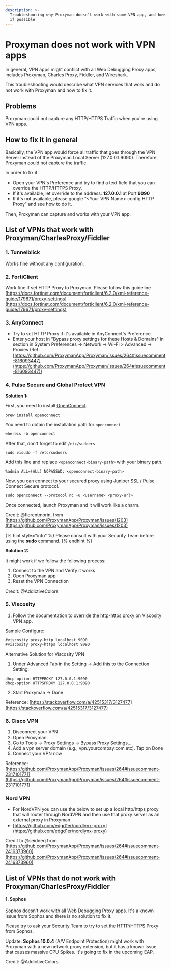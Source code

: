 ```yaml
---
description: >-
  Troubleshooting why Proxyman doesn't work with some VPN app, and how to fix it
  if possible
---
```


# Proxyman does not work with VPN apps

In general, VPN apps might conflict with all Web Debugging Proxy apps, includes Proxyman, Charles Proxy, Fiddler, and Wireshark.

This troubleshooting would describe what VPN services that work and do not work with Proxyman and how to fix it.

## Problems

Proxyman could not capture any HTTP/HTTPS Traffic when you're using  VPN apps.

## How to fix it in general

Basically, the VPN app would force all traffic that goes through the VPN Server instead of the Proxyman Local Server (127.0.0.1:9090). Therefore, Proxyman could not capture the traffic.

In order to fix it

* Open your VPN's Preference and try to find a text field that you can override the HTTP/HTTPS Proxy.
* If it's available, let override to the address: **127.0.0.1** at Port **9090**
* If it's not available, please google "\<Your VPN Name> config HTTP Proxy" and see how to do it.

Then, Proxyman can capture and works with your VPN app.

## List of VPNs that work with Proxyman/CharlesProxy/Fiddler

### 1. Tunnelblick

Works fine without any configuration.

### 2. FortiClient

Work fine if set HTTP Proxy to Proxyman. Please follow this guideline [https://docs.fortinet.com/document/forticlient/6.2.0/xml-reference-guide/179671/proxy-settings](https://docs.fortinet.com/document/forticlient/6.2.0/xml-reference-guide/179671/proxy-settings)

### 3. AnyConnect

* Try to set HTTP Proxy if it's available in AnyConnect's Preference
* Enter your host in "Bypass proxy settings for these Hosts & Domains" in section in System Preferences -> Network -> Wi-Fi > Advanced -> Proxies (Ref: [https://github.com/ProxymanApp/Proxyman/issues/264#issuecomment-816093447](https://github.com/ProxymanApp/Proxyman/issues/264#issuecomment-816093447))

### 4. Pulse Secure and Global Protect VPN

**Solution 1:**

First, you need to install [OpenConnect](https://casper.infradead.org/openconnect/index.html).

```bash
brew install openconnect
```

You need to obtain the installation path for `openconnect`

```
whereis -b openconnect
```

After that, don't forget to edit `/etc/sudoers`

```
sudo visudo -f /etc/sudoers 
```

Add this line and replace `<openconnect-binary-path>` with your binary path.

```
%admin ALL=(ALL) NOPASSWD: <openconnect-binary-path>
```

Now, you can connect to your secured proxy using Juniper SSL / Pulse Connect Secure protocol.

```
sudo openconnect --protocol nc -u <username> <proxy-url>
```

Once connected, launch Proxyman and it will work like a charm.

Credit: @florentmorin, from [https://github.com/ProxymanApp/Proxyman/issues/1203](https://github.com/ProxymanApp/Proxyman/issues/1203)

{% hint style="info" %}
Please consult with your Security Team before using the **sudo** command.
{% endhint %}

**Solution 2:**

It might work if we follow the following process:

1. Connect to the VPN and Verify it works
2. Open Proxyman app
3. Reset the VPN Connection

Credit: @AddictiveColors

### 5. **Viscosity**

1. Follow the documentation to [override the http-https proxy ](https://www.sparklabs.com/support/kb/article/advanced-configuration-commands/#proxy-http)on Viscosity VPN app.

Sample Configure:

```
#viscosity proxy-http localhost 9090
#viscosity proxy-https localhost 9090
```

Alternative Solution for Viscosity VPN

1. Under Advanced Tab in the Setting -> Add this to the Connection Setting:

```
dhcp-option HTTPPROXY 127.0.0.1:9090
dhcp-option HTTPSPROXY 127.0.0.1:9090
```

2. Start Proxyman -> Done

Reference: [https://stackoverflow.com/a/42515317/3127477](https://stackoverflow.com/a/42515317/3127477)

### 6. Cisco VPN

1. Disconnect your VPN
2. Open Proxyman
3. Go to Tools → Proxy Settings → Bypass Proxy Settings…
4. Add a vpn server domain (e.g., vpn.yourcompay.com etc). Tap on Done
5. Connect your VPN now

Reference: [https://github.com/ProxymanApp/Proxyman/issues/264#issuecomment-2317101771](https://github.com/ProxymanApp/Proxyman/issues/264#issuecomment-2317101771)

### Nord VPN

* For NordVPN you can use the below to set up a local http/https proxy that will router through NordVPN and then use that proxy server as an external proxy in Proxyman
* [https://github.com/edgd1er/nordlynx-proxy](https://github.com/edgd1er/nordlynx-proxy)

Credit to @seidnerj from [https://github.com/ProxymanApp/Proxyman/issues/264#issuecomment-2416373960](https://github.com/ProxymanApp/Proxyman/issues/264#issuecomment-2416373960)



## List of VPNs that do not work with Proxyman/CharlesProxy/Fiddler

#### 1. Sophos

Sophos doesn't work with all Web Debugging Proxy apps. It's a known issue from Sophos and there is no solution to fix it.

Please try to ask your Security Team to try to set the HTTP/HTTPS Proxy from Sophos.

Update: **Sophos 10.0.4** (A/V Endpoint Protection) might work with Proxyman with a new network proxy extension, but it has a known issue that causes massive CPU Spikes. It's going to fix in the upcoming EAP.

Credit: @AddictiveColors
